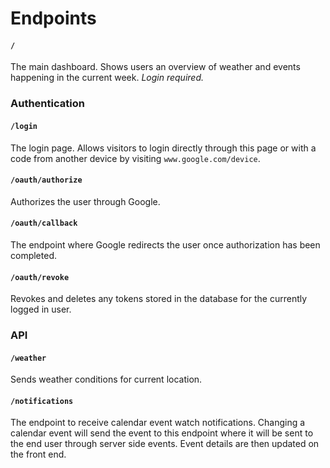Endpoints
=========

#### `/`

The main dashboard. Shows users an overview of weather and events happening in the current week. *Login required.*

### Authentication

#### `/login`

The login page. Allows visitors to login directly through this page or with a code from another device by visiting `www.google.com/device`.

#### `/oauth/authorize`

Authorizes the user through Google.

#### `/oauth/callback`

The endpoint where Google redirects the user once authorization has been completed.

#### `/oauth/revoke`

Revokes and deletes any tokens stored in the database for the currently logged in user.


### API 

#### `/weather`

Sends weather conditions for current location.

#### `/notifications`

The endpoint to receive calendar event watch notifications. Changing a calendar event will send the event to this endpoint where it will be sent to the end user through server side events. Event details are then updated on the front end.
